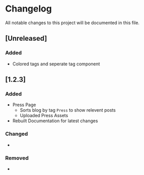 # Changelog
All notable changes to this project will be documented in this file.

## [Unreleased]

### Added
- Colored tags and seperate tag component

## [1.2.3] 
### Added
- Press Page
  - Sorts blog by tag `Press` to show relevent posts
  - Uploaded Press Assets
- Rebuilt Documentation for latest changes

### Changed
- 

### Removed
- 
